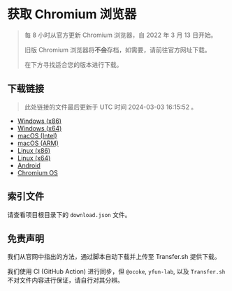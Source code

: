 # 获取 Chromium 浏览器

> 每 8 小时从官方更新 Chromium 浏览器，自 2022 年 3 月 13 日开始。
> 
> 旧版 Chromium 浏览器将**不会**存档，如需要，请前往官方网址下载。
>
> 在下方寻找适合您的版本进行下载。

## 下载链接

> 此处链接的文件最后更新于 UTC 时间 2024-03-03 16:15:52
。

- [Windows (x86)](https://transfer.sh/5FVAKAkQHx/Win.zip)
- [Windows (x64)](https://transfer.sh/IdShiRID1G/Win_x64.zip)
- [macOS (Intel)](https://transfer.sh/yy00Pncehs/Mac.zip)
- [macOS (ARM)](https://transfer.sh/VSrNdpfDOQ/Mac_Arm.zip)
- [Linux (x86)](https://transfer.sh/nC1plvunbl/Linux.zip)
- [Linux (x64)](https://transfer.sh/i2vgrBCsL8/Linux_x64.zip)
- [Android](https://transfer.sh/RuT30poOLh/Android.zip)
- [Chromium OS](https://transfer.sh/xpiIItrHXk/Linux_ChromiumOS_Full.zip)

## 索引文件

请查看项目根目录下的 `download.json` 文件。

## 免责声明

我们从官网中指出的方法，通过脚本自动下载并上传至 Transfer.sh 提供下载。

我们使用 CI (GitHub Action) 进行同步，但 `@ocoke`, `yfun-lab`, 以及 `Transfer.sh` 不对文件内容进行保证，请自行对其分辨。
